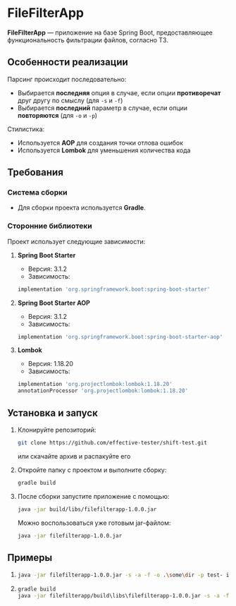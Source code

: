 # FileFilterApp

**FileFilterApp** — приложение на базе Spring Boot, предоставляющее функциональность фильтрации файлов, согласно ТЗ.

## Особенности реализации

Парсинг происходит последовательно:
   - Выбирается **последняя** опция в случае, если опции **противоречат** друг другу по смыслу (для `-s` и `-f`)
   - Выбирается **последний** параметр в случае, если опции **повторяются** (для `-o` и `-p`)

Стилистика:
- Используется **AOP** для создания точки отлова ошибок
- Используется **Lombok** для уменьшения количества кода

## Требования

### Система сборки
- Для сборки проекта используется **Gradle**.

### Сторонние библиотеки

Проект использует следующие зависимости:

1. **Spring Boot Starter**
    - Версия: 3.1.2
    - Зависимость:
   ```groovy
   implementation 'org.springframework.boot:spring-boot-starter'
   ```

2. **Spring Boot Starter AOP**
    - Версия: 3.1.2
    - Зависимость:
   ```groovy
   implementation 'org.springframework.boot:spring-boot-starter-aop'
   ```

3. **Lombok**
    - Версия: 1.18.20
    - Зависимость:
   ```groovy
   implementation 'org.projectlombok:lombok:1.18.20'
   annotationProcessor 'org.projectlombok:lombok:1.18.20'
   ```

## Установка и запуск

1. Клонируйте репозиторий:
   ```bash
   git clone https://github.com/effective-tester/shift-test.git
   ```
   или скачайте архив и распакуйте его


2. Откройте папку с проектом и выполните сборку:
   ```bash
   gradle build
   ```

3. После сборки запустите приложение с помощью:
   ```bash
   java -jar build/libs/filefilterapp-1.0.0.jar
   ```

   Можно воспользоваться уже готовым jar-файлом:
   ```bash
   java -jar filefilterapp-1.0.0.jar
   ```


## Примеры
1)
   ```bash
   java -jar filefilterapp-1.0.0.jar -s -a -f -o .\some\dir -p test- in1.txt C:\Users\kochachi/shift/test/in4.txt
   ```
2)
   ```bash
   gradle build 
   java -jar filefilterapp/build\libs\filefilterapp-1.0.0.jar -s -a -f -o .\some\dir -p test- in1.txt C:\Users\kochachi/shift/test/in4.txt
      ```